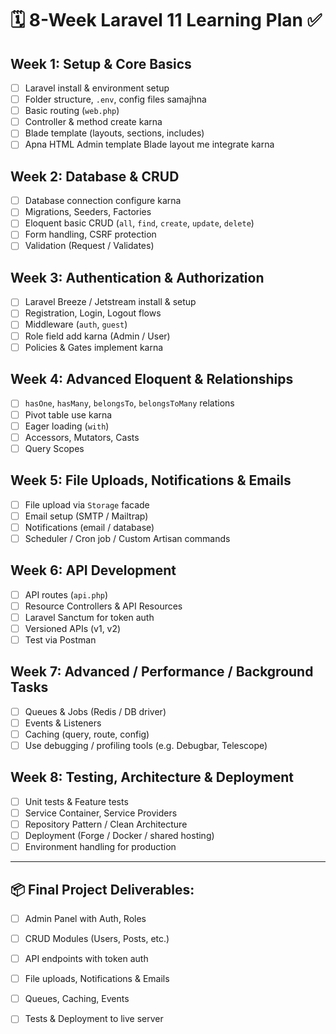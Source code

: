 # 🗓️ 8-Week Laravel 11 Learning Plan ✅

## Week 1: Setup & Core Basics
- [ ] Laravel install & environment setup  
- [ ] Folder structure, `.env`, config files samajhna  
- [ ] Basic routing (`web.php`)  
- [ ] Controller & method create karna  
- [ ] Blade template (layouts, sections, includes)  
- [ ] Apna HTML Admin template Blade layout me integrate karna  

## Week 2: Database & CRUD
- [ ] Database connection configure karna  
- [ ] Migrations, Seeders, Factories  
- [ ] Eloquent basic CRUD (`all`, `find`, `create`, `update`, `delete`)  
- [ ] Form handling, CSRF protection  
- [ ] Validation (Request / Validates)  

## Week 3: Authentication & Authorization
- [ ] Laravel Breeze / Jetstream install & setup  
- [ ] Registration, Login, Logout flows  
- [ ] Middleware (`auth`, `guest`)  
- [ ] Role field add karna (Admin / User)  
- [ ] Policies & Gates implement karna  

## Week 4: Advanced Eloquent & Relationships
- [ ] `hasOne`, `hasMany`, `belongsTo`, `belongsToMany` relations  
- [ ] Pivot table use karna  
- [ ] Eager loading (`with`)  
- [ ] Accessors, Mutators, Casts  
- [ ] Query Scopes  

## Week 5: File Uploads, Notifications & Emails
- [ ] File upload via `Storage` facade  
- [ ] Email setup (SMTP / Mailtrap)  
- [ ] Notifications (email / database)  
- [ ] Scheduler / Cron job / Custom Artisan commands  

## Week 6: API Development
- [ ] API routes (`api.php`)  
- [ ] Resource Controllers & API Resources  
- [ ] Laravel Sanctum for token auth  
- [ ] Versioned APIs (v1, v2)  
- [ ] Test via Postman  

## Week 7: Advanced / Performance / Background Tasks
- [ ] Queues & Jobs (Redis / DB driver)  
- [ ] Events & Listeners  
- [ ] Caching (query, route, config)  
- [ ] Use debugging / profiling tools (e.g. Debugbar, Telescope)  

## Week 8: Testing, Architecture & Deployment
- [ ] Unit tests & Feature tests  
- [ ] Service Container, Service Providers  
- [ ] Repository Pattern / Clean Architecture  
- [ ] Deployment (Forge / Docker / shared hosting)  
- [ ] Environment handling for production  

---

## 📦 Final Project Deliverables:
- [ ] Admin Panel with Auth, Roles  
- [ ] CRUD Modules (Users, Posts, etc.)  
- [ ] API endpoints with token auth  
- [ ] File uploads, Notifications & Emails  
- [ ] Queues, Caching, Events  
- [ ] Tests & Deployment to live server  

